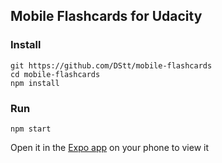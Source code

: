 ## Mobile Flashcards for Udacity

### Install

```
git https://github.com/DStt/mobile-flashcards
cd mobile-flashcards
npm install
```

### Run

`npm start`

Open it in the [Expo app](https://expo.io) on your phone to view it

